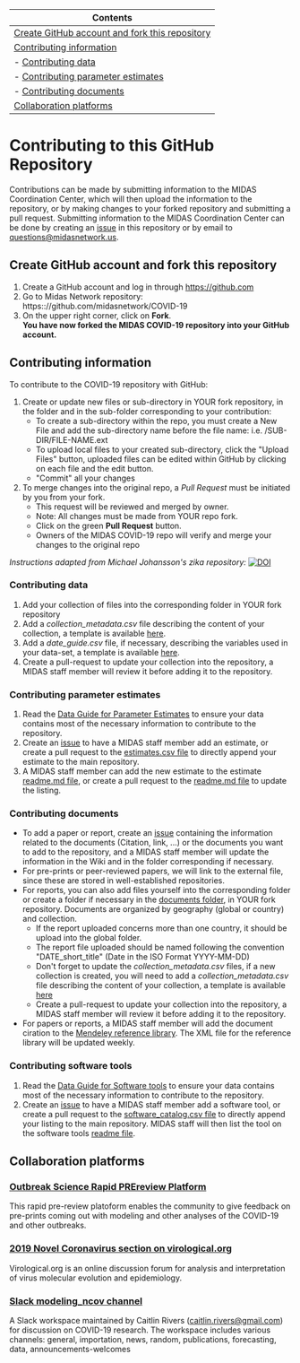 |Contents|
| ----- |
| [Create GitHub account and fork this repository](#create) |
| [Contributing information](#contributing) |
|  - [Contributing data](#data) |
|  - [Contributing parameter estimates](#parameter) |
|  - [Contributing documents](#documents) |
| [Collaboration platforms](#platform) |

# Contributing to this GitHub Repository
Contributions can be made by submitting information to the MIDAS Coordination Center, which will then upload the information to the repository, or by making changes to your forked repository and submitting a pull request. Submitting information to the MIDAS Coordination Center can be done by creating an [issue](https://github.com/midas-network/COVID-19/issues) in this repository or by email to questions@midasnetwork.us. 

## <a id="create"></a>Create GitHub account and fork this repository
1. Create a GitHub account and log in through https://github.com
2. Go to Midas Network repository: https:://github.com/midasnetwork/COVID-19
3. On the upper right corner, click on **Fork**.  
   **You have now forked the MIDAS COVID-19 repository into your GitHub account.**  

## <a id="contributing"></a>Contributing information

To contribute to the COVID-19 repository with GitHub:
1. Create or update new files or sub-directory in YOUR fork repository, in the folder and in the sub-folder corresponding to your contribution: 
     + To create a sub-directory within the repo, you must create a New File and add the sub-directory name before the file name: i.e. /SUB-DIR/FILE-NAME.ext  
     + To upload local files to your created sub-directory, click the "Upload Files" button, uploaded files can be edited within GitHub by clicking on each file and the edit button.
     +  "Commit" all your changes
2. To merge changes into the original repo, a *Pull Request* must be initiated by you from your fork.  
     + This request will be reviewed and merged by owner.  
     + Note: All changes must be made from YOUR repo fork.  
     + Click on the green **Pull Request** button.  
     + Owners of the MIDAS COVID-19 repo will verify and merge your changes to the original repo

*Instructions adapted from Michael Johansson's zika repository:* [![DOI](https://zenodo.org/badge/51947303.svg)](https://zenodo.org/badge/latestdoi/51947303) 

### <a id="data"></a>Contributing data
1. Add your collection of files into the corresponding folder in YOUR fork repository
2. Add a _collection_metadata.csv_ file describing the content of your collection, a template is available [here](https://github.com/midas-network/COVID-19/blob/master/information_for_contributors/collection_metadata_template_v1.1_8Feb2020.csv).
3. Add a _date_guide.csv_ file, if necessary, describing the variables used in your data-set, a template is available [here](https://github.com/midas-network/COVID-19/blob/master/information_for_contributors/collection_metadata_template_v1.1_8Feb2020.csv).
4. Create a pull-request to update your collection into the repository, a MIDAS staff member will review it before adding it to the repository. 

### <a id="parameter"></a>Contributing parameter estimates
1. Read the [Data Guide for Parameter Estimates](https://github.com/midas-network/COVID-19/blob/master/information_for_contributors/parameter_estimates_data_guide_v1_4Feb2020.csv) to ensure your data contains most of the necessary information to contribute to the repository.
2. Create an [issue](https://github.com/midas-network/COVID-19/issues) to have a MIDAS staff member add an estimate, or create a pull request to the [estimates.csv file](https://github.com/midas-network/COVID-19/blob/master/parameter_estimates/2019_novel_coronavirus/estimates.csv) to directly append your estimate to the main repository. 
3. A MIDAS staff member can add the new estimate to the estimate [readme.md file](https://github.com/midas-network/COVID-19/blob/master/parameter_estimates/2019_novel_coronavirus/README.md), or create a pull request to the [readme.md file](https://github.com/midas-network/COVID-19/blob/master/parameter_estimates/2019_novel_coronavirus/README.md) to update the listing.  

### <a id="documents"></a>Contributing documents
* To add a paper or report, create an [issue](https://github.com/midas-network/COVID-19/issues) containing the information related to the documents (Citation, link, ...) or the documents you want to add to the repository, and a MIDAS staff member will update the information in the Wiki and in the folder corresponding if necessary. 
* For pre-prints or peer-reviewed papers, we will link to the external file, since these are stored in well-established repositories.
* For reports, you can also add files yourself into the corresponding folder or create a folder if necessary in the [documents folder](https://github.com/midas-network/COVID-19/tree/master/Documents/Reports), in YOUR fork repository. Documents are organized by geography (global or country) and collection.
     + If the report uploaded concerns more than one country, it should be upload into the global folder.
     + The report file uploaded should be named following the convention "DATE_short_title" (Date in the ISO Format YYYY-MM-DD)
     + Don't forget to update the _collection_metadata.csv_ files, if a new collection is created, you will need to add a _collection_metadata.csv_ file describing the content of your collection, a template is available [here](https://github.com/midas-network/COVID-19/blob/master/information_for_contributors/collection_metadata_template_v1.1_8Feb2020.csv)
    + Create a pull-request to update your collection into the repository, a MIDAS staff member will review it before adding it to the repository. 
* For papers or reports, a MIDAS staff member will add the document ciration to the [Mendeley reference library](https://github.com/midas-network/COVID-19/tree/master/Documents/mendeley_library_files). The XML file for the reference library will be updated weekly. 

### <a id="software"></a>Contributing software tools
1. Read the [Data Guide for Software tools](https://github.com/midas-network/COVID-19/blob/master/information_for_contributors/software_template_v1.0_11Feb2020.csv) to ensure your data contains most of the necessary information to contribute to the repository.
2. Create an [issue](https://github.com/midas-network/COVID-19/issues) to have a MIDAS staff member add a software tool, or create a pull request to the [software_catalog.csv file](https://github.com/midas-network/COVID-19/blob/master/software_tools/software_catalog.csv) to directly append your listing to the main repository. MIDAS staff will then list the tool on the software tools [readme file](https://github.com/midas-network/COVID-19/wiki/Software-Tools). 

## <a id="platform"></a>Collaboration platforms
### [Outbreak Science Rapid PREreview Platform](https://outbreaksci.prereview.org)
This rapid pre-review platoform enables the community to give feedback on pre-prints coming out with modeling and other analyses of the COVID-19 and other outbreaks.

### [2019 Novel Coronavirus section on virological.org](http://virological.org/c/novel-2019-coronavirus/33)
Virological.org is an online discussion forum for analysis and interpretation of virus molecular evolution and epidemiology.

### [Slack modeling_ncov channel](modelingncov.slack.com)
A Slack workspace maintained by Caitlin Rivers (caitlin.rivers@gmail.com) for discussion on COVID-19 research. The workspace includes various channels: general, importation, news, random, publications, forecasting, data, announcements-welcomes
